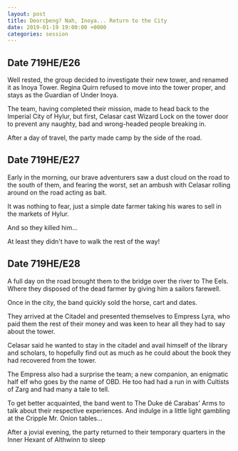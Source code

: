```yaml
---
layout: post
title: Deorcþeng? Nah, Inoya... Return to the City
date: 2019-01-19 19:00:00 +0000
categories: session
---
```


## Date 719HE/E26

Well rested, the group decided to investigate their new tower, and renamed it as
Inoya Tower. Regina Quirn refused to move into the tower proper, and stays as
the Guardian of Under Inoya.

The team, having completed their mission, made to head back to the Imperial City
of Hylur, but first, Celasar cast Wizard Lock on the tower door to prevent any
naughty, bad and wrong-headed people breaking in.

After a day of travel, the party made camp by the side of the road.

## Date 719HE/E27

Early in the morning, our brave adventurers saw a dust cloud on the road to the
south of them, and fearing the worst, set an ambush with Celasar rolling around
on the road acting as bait.

It was nothing to fear, just a simple date farmer taking his wares to sell in
the markets of Hylur.

And so they killed him…

At least they didn't have to walk the rest of the way!

## Date 719HE/E28

A full day on the road brought them to the bridge over the river to The Eels.
Where they disposed of the dead farmer by giving him a sailors farewell.

Once in the city, the band quickly sold the horse, cart and dates.

They arrived at the Citadel and presented themselves to Empress Lyra, who paid
them the rest of their money and was keen to hear all they had to say about the
tower.

Celasar said he wanted to stay in the citadel and avail himself of the library
and scholars, to hopefully find out as much as he could about the book they had
recovered from the tower.

The Empress also had a surprise the team; a new companion, an enigmatic half elf
who goes by the name of OBD. He too had had a run in with Cultists of Zarg and
had many a tale to tell.

To get better acquainted, the band went to The Duke dé Carabas' Arms to talk
about their respective experiences. And indulge in a little light gambling at
the Cripple Mr. Onion tables…

After a jovial evening, the party returned to their temporary quarters in the
Inner Hexant of Althwinn to sleep
